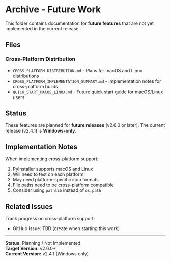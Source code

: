 # Archive - Future Work

This folder contains documentation for **future features** that are not yet implemented in the current release.

## Files

### Cross-Platform Distribution
- `CROSS_PLATFORM_DISTRIBUTION.md` - Plans for macOS and Linux distributions
- `CROSS_PLATFORM_IMPLEMENTATION_SUMMARY.md` - Implementation notes for cross-platform builds
- `QUICK_START_MACOS_LINUX.md` - Future quick start guide for macOS/Linux users

## Status

These features are planned for **future releases** (v2.6.0 or later). The current release (v2.4.1) is **Windows-only**.

## Implementation Notes

When implementing cross-platform support:
1. PyInstaller supports macOS and Linux
2. Will need to test on each platform
3. May need platform-specific icon formats
4. File paths need to be cross-platform compatible
5. Consider using `pathlib` instead of `os.path`

## Related Issues

Track progress on cross-platform support:
- GitHub Issue: TBD (create when starting this work)

---

**Status:** Planning / Not Implemented  
**Target Version:** v2.6.0+  
**Current Version:** v2.4.1 (Windows only)
